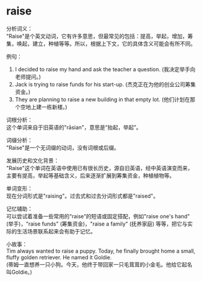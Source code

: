 # raise

分析词义：  
"Raise"是个英文动词，它有许多意思，但最常见的包括：提高，举起，增加，筹集，唤起，建立，种植等等。所以，根据上下文，它的具体含义可能会有所不同。

  

例句：

  

1.  I decided to raise my hand and ask the teacher a question. (我决定举手向老师提问。)
2.  Jack is trying to raise funds for his start-up. (杰克正在为他的创业公司筹集资金。)
3.  They are planning to raise a new building in that empty lot. (他们计划在那个空地上建一栋新楼。)

  

词根分析：  
这个单词来自于旧英语的"rāsian"，意思是“抬起，举起”。

  

词缀分析：  
"Raise"是一个无词缀的动词，没有词根或后缀。

  

发展历史和文化背景：  
"Raise"这个单词在英语中使用已有很长历史，源自旧英语，经中英语演变而来，主要有提高，举起等基础含义，后来逐渐扩展到筹集资金，种植植物等。

  

单词变形：  
现在分词形式是"raising"。过去式和过去分词形式都是"raised"。

  

记忆辅助：  
可以尝试着准备一些常用的“raise”的短语或固定搭配，例如"raise one's hand" (举手)，"raise funds" (筹集资金)，"raise a family" (抚养家庭) 等等，把它与实际的生活场景联系起来会有助于记忆。

  

小故事：  
Tim always wanted to raise a puppy. Today, he finally brought home a small, fluffy golden retriever. He named it Goldie.  
(蒂姆一直想养一只小狗。今天，他终于带回家一只毛茸茸的小金毛。他给它起名叫Goldie。)
